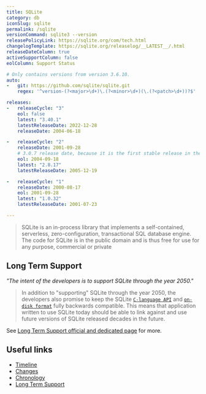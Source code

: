 ```yaml
---
title: SQLite
category: db
iconSlug: sqlite
permalink: /sqlite
versionCommand: sqlite3 --version
releasePolicyLink: https://sqlite.org/com/tech.html
changelogTemplate: https://sqlite.org/releaselog/__LATEST__/.html
releaseDateColumn: true
activeSupportColumn: false
eolColumn: Support Status

# Only contains versions from version 3.6.10.
auto:
-   git: https://github.com/sqlite/sqlite.git
    regex: '^version-(?<major>\d+)\.(?<minor>\d+)(\.(?<patch>\d+))?$'

releases:
-   releaseCycle: "3"
    eol: false
    latest: "3.40.1"
    latestReleaseDate: 2022-12-28
    releaseDate: 2004-06-18

-   releaseCycle: "2"
    releaseDate: 2001-09-28
    # 3.0.7 release date, because it is the first stable release in the 3.x line
    eol: 2004-09-18
    latest: "2.8.17"
    latestReleaseDate: 2005-12-19

-   releaseCycle: "1"
    releaseDate: 2000-08-17
    eol: 2001-09-28
    latest: "1.0.32"
    latestReleaseDate: 2001-07-23

---
```


> SQLite is an in-process library that implements a self-contained, serverless, zero-configuration,
> transactional SQL database engine. The code for SQLite is in the public domain and is thus free
> for use for any purpose, commercial or private

## Long Term Support

_"The intent of the developers is to support SQLite through the year 2050."_

> In addition to "supporting" SQLite through the year 2050, the developers also promise to keep
> the SQLite [`C-language API`](https://www.sqlite.org/cintro.html) and [`on-disk format`](https://www.sqlite.org/fileformat2.html)
> fully backwards compatible.
> This means that application written to use SQLite today should be able to link against and
> use future versions of SQLite released decades in the future.

See [Long Term Support official and dedicated page](https://www.sqlite.org/lts.html) for more.

## Useful links

- [Timeline](https://sqlite.org/src/timeline)
- [Changes](https://www.sqlite.org/changes.html)
- [Chronology](https://www.sqlite.org/chronology.html)
- [Long Term Support](https://www.sqlite.org/lts.html)
